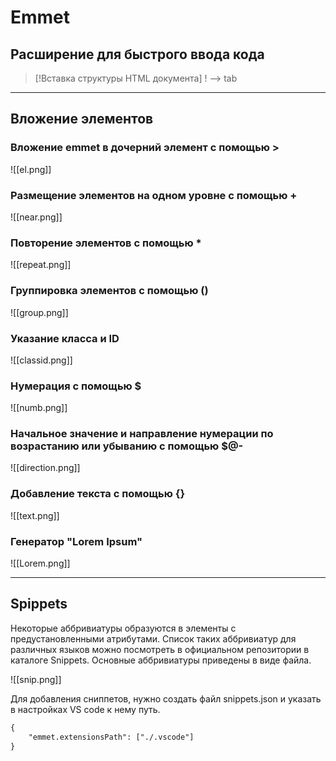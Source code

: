 # Emmet
## Расширение для быстрого ввода кода
> [!Вставка структуры HTML документа]
> ! --> tab

***
## Вложение элементов
### Вложение emmet в дочерний элемент с помощью >
![[el.png]]

### Размещение элементов на одном уровне с помощью +
![[near.png]]

### Повторение элементов с помощью *
![[repeat.png]]

### Группировка элементов с помощью ()
![[group.png]]

### Указание класса и ID
![[classid.png]]

### Нумерация с помощью $
![[numb.png]]

### Начальное значение и направление нумерации по возрастанию или убыванию с помощью $@-
![[direction.png]]

### Добавление текста с помощью {}
![[text.png]]

### Генератор "Lorem Ipsum"
![[Lorem.png]]
***
## Spippets
Некоторые аббривиатуры образуются в элементы с предустановленными атрибутами.
Список таких аббривиатур для различных языков можно посмотреть в официальном репозитории в каталоге Snippets. Основные аббривиатуры приведены в виде файла.

![[snip.png]]

Для добавления сниппетов, нужно создать файл snippets.json и указать в настройках VS code к нему путь. 
~~~html
{
	"emmet.extensionsPath": ["./.vscode"]
}
~~~
